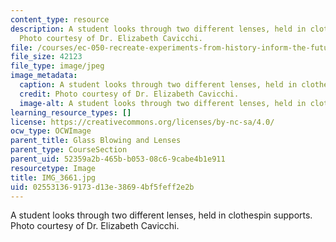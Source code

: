 ```yaml
---
content_type: resource
description: A student looks through two different lenses, held in clothespin supports.
  Photo courtesy of Dr. Elizabeth Cavicchi.
file: /courses/ec-050-recreate-experiments-from-history-inform-the-future-from-the-past-galileo-january-iap-2010/025531369173d13e38694bf5feff2e2b_IMG_3661.jpg
file_size: 42123
file_type: image/jpeg
image_metadata:
  caption: A student looks through two different lenses, held in clothespin supports.
  credit: Photo courtesy of Dr. Elizabeth Cavicchi.
  image-alt: A student looks through two different lenses, held in clothespin supports.
learning_resource_types: []
license: https://creativecommons.org/licenses/by-nc-sa/4.0/
ocw_type: OCWImage
parent_title: Glass Blowing and Lenses
parent_type: CourseSection
parent_uid: 52359a2b-465b-b053-08c6-9cabe4b1e911
resourcetype: Image
title: IMG_3661.jpg
uid: 02553136-9173-d13e-3869-4bf5feff2e2b
---
```

A student looks through two different lenses, held in clothespin supports. Photo courtesy of Dr. Elizabeth Cavicchi.